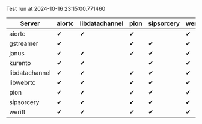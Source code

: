 Test run at 2024-10-16 23:15:00.771460

| Server       | aiortc | libdatachannel | pion | sipsorcery | werift |
|--------|--------|--------|--------|--------|--------|
| aiortc       | ✔      | ✔      | ✔      |        | ✔      |
| gstreamer    | ✔      |        | ✔      | ✔      | ✔      |
| janus        | ✔      | ✔      | ✔      | ✔      | ✔      |
| kurento      | ✔      | ✔      |        | ✔      | ✔      |
| libdatachannel | ✔      | ✔      | ✔      | ✔      | ✔      |
| libwebrtc    | ✔      | ✔      | ✔      | ✔      | ✔      |
| pion         | ✔      | ✔      | ✔      | ✔      | ✔      |
| sipsorcery   | ✔      | ✔      | ✔      | ✔      | ✔      |
| werift       | ✔      | ✔      | ✔      | ✔      | ✔      |
